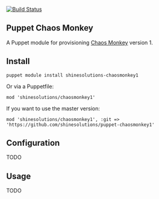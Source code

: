 [![Build Status](https://img.shields.io/travis/shinesolutions/puppet-chaosmonkey1.svg)](http://travis-ci.org/shinesolutions/puppet-chaosmonkey1)

Puppet Chaos Monkey
-------------------

A Puppet module for provisioning [Chaos Monkey](https://github.com/Netflix/SimianArmy/wiki/Chaos-Monkey) version 1.

Install
-------

    puppet module install shinesolutions-chaosmonkey1

Or via a Puppetfile:

    mod 'shinesolutions/chaosmonkey1'

If you want to use the master version:

    mod 'shinesolutions/chaosmonkey1', :git => 'https://github.com/shinesolutions/puppet-chaosmonkey1'

Configuration
-------------

TODO

Usage
-----

TODO

